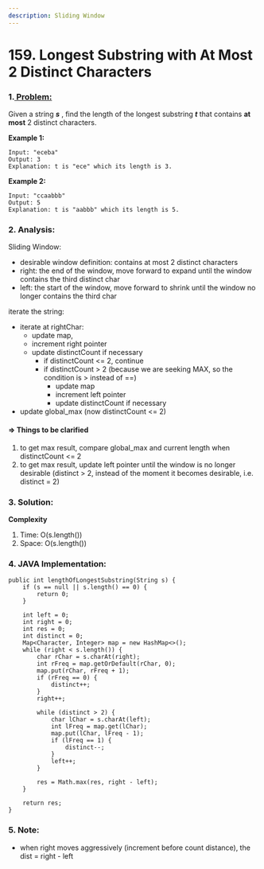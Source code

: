 ```yaml
---
description: Sliding Window
---
```


# 159. Longest Substring with At Most 2 Distinct Characters

### 1.[ Problem: ](https://leetcode.com/problems/longest-substring-with-at-most-two-distinct-characters/description/)

Given a string _**s**_ , find the length of the longest substring _**t**_  that contains **at most** 2 distinct characters.

**Example 1:**

```text
Input: "eceba"
Output: 3
Explanation: t is "ece" which its length is 3.
```

**Example 2:**

```text
Input: "ccaabbb"
Output: 5
Explanation: t is "aabbb" which its length is 5.
```

### **2. Analysis:** 

Sliding Window: 

* desirable window definition: contains at most 2 distinct characters
* right: the end of the window, move forward to expand until the window contains the third distinct char
* left: the start of the window, move forward to shrink until the window no longer contains the third char

iterate the string:

* iterate at rightChar: 
  * update map,
  * increment right pointer
  * update distinctCount if necessary
    * if distinctCount &lt;= 2, continue
    * if distinctCount &gt; 2 \(because we are seeking MAX, so the condition is &gt; instead of ==\)
      * update map
      * increment left pointer
      * update distinctCount if necessary
* update global\_max \(now distinctCount &lt;= 2\)

#### **=&gt; Things to be clarified**

1. to get max result, compare global\_max and current length when distinctCount &lt;= 2
2. to get max result, update left pointer until the window is no longer desirable \(distinct &gt; 2, instead of the moment it becomes desirable, i.e. distinct = 2\)

### 3. Solution:

**Complexity**

1. Time: O\(s.length\(\)\) 
2. Space: O\(s.length\(\)\)

### 4. JAVA Implementation:

```text
public int lengthOfLongestSubstring(String s) {
    if (s == null || s.length() == 0) {
        return 0;
    }
    
    int left = 0;
    int right = 0;
    int res = 0;
    int distinct = 0;
    Map<Character, Integer> map = new HashMap<>();
    while (right < s.length()) {
        char rChar = s.charAt(right);
        int rFreq = map.getOrDefault(rChar, 0);
        map.put(rChar, rFreq + 1);
        if (rFreq == 0) {
            distinct++;
        }
        right++;
        
        while (distinct > 2) {
            char lChar = s.charAt(left);
            int lFreq = map.get(lChar);
            map.put(lChar, lFreq - 1);
            if (lFreq == 1) {
                distinct--;
            }
            left++;
        }
        
        res = Math.max(res, right - left);        
    }
    
    return res;
}
```

### 5. Note:

* when right moves aggressively \(increment before count distance\), the dist = right - left

